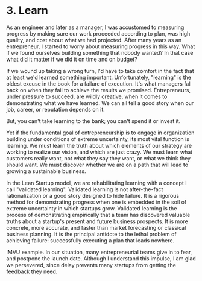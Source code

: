 # 3. Learn
As an engineer and later as a manager, I was accustomed to measuring progress by making sure our work proceeded according to plan, was high quality, and cost about what we had projected. After many years as an entrepreneur, I started to worry about measuring progress in this way. What if we found ourselves building something that nobody wanted? In that case what did it matter if we did it on time and on budget?

If we wound up taking a wrong turn, I'd have to take comfort in the fact that at least we'd learned something important. Unfortunately, "learning" is the oldest excuse in the book for a failure of execution. It's what managers fall back on when they fail to achieve the results we promised. Entrepreneurs, under pressure to succeed, are wildly creative, when it comes to demonstrating what we have learned. We can all tell a good story when our job, career, or reputation depends on it.

But, you can't take learning to the bank; you can't spend it or invest it.

Yet if the fundamental goal of entrepreneurship is to engage in organization building under conditions of extreme uncertainty, its most vital function is learning. We must learn the truth about which elements of our strategy are working to realize our vision, and which are just crazy. We must learn what customers really want, not what they say they want, or what we think they should want. We must discover whether we are on a path that will lead to growing a sustainable business.

In the Lean Startup model, we are rehabilitating learning with a concept I call "validated learning". Validated learning is not after-the-fact rationalization or a good story designed to hide failure. It is a rigorous method for demonstrating progress when one is embedded in the soil of extreme uncertainty in which startups grow. Validated learning is the process of demonstrating empirically that a team has discovered valuable truths about a startup's present and future business prospects. It is more concrete, more accurate, and faster than market forecasting or classical business planning. It is the principal antidote to the lethal problem of achieving failure: successfully executing a plan that leads nowhere.

IMVU example. In our situation, many entrepreneurial teams give in to fear, and postpone the launch date. Although I understand this impulse, I am glad we persevered, since delay prevents many startups from getting the feedback they need.

































